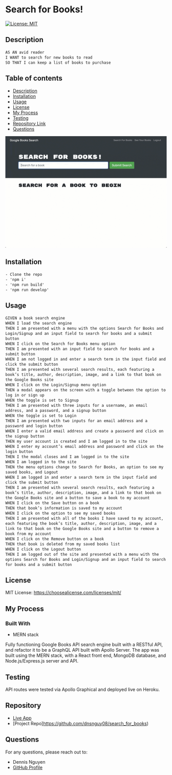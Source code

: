 # Search for Books!
  
  [![License: MIT](https://img.shields.io/badge/License-MIT-yellow.svg)](https://opensource.org/licenses/MIT)
  
  ## Description 
    AS AN avid reader
    I WANT to search for new books to read
    SO THAT I can keep a list of books to purchase
  
  ## Table of contents
  - [Description](#description)
  - [Installation](#installation)
  - [Usage](#usage)
  - [License](#license)
  - [My Process](#my-process)
  - [Testing](#testing)
  - [Repository Link](#repository)
  - [Questions](#questions)
  
![app_walkthrough](/Assets/21-mern-homework-demo-01.gif)
  
  ## Installation

    - Clone the repo
    - 'npm i'
    - 'npm run build'
    - 'npm run develop'

  ## Usage
    GIVEN a book search engine
    WHEN I load the search engine
    THEN I am presented with a menu with the options Search for Books and Login/Signup and an input field to search for books and a submit button
    WHEN I click on the Search for Books menu option
    THEN I am presented with an input field to search for books and a submit button
    WHEN I am not logged in and enter a search term in the input field and click the submit button
    THEN I am presented with several search results, each featuring a book’s title, author, description, image, and a link to that book on the Google Books site
    WHEN I click on the Login/Signup menu option
    THEN a modal appears on the screen with a toggle between the option to log in or sign up
    WHEN the toggle is set to Signup
    THEN I am presented with three inputs for a username, an email address, and a password, and a signup button
    WHEN the toggle is set to Login
    THEN I am presented with two inputs for an email address and a password and login button
    WHEN I enter a valid email address and create a password and click on the signup button
    THEN my user account is created and I am logged in to the site
    WHEN I enter my account’s email address and password and click on the login button
    THEN I the modal closes and I am logged in to the site
    WHEN I am logged in to the site
    THEN the menu options change to Search for Books, an option to see my saved books, and Logout
    WHEN I am logged in and enter a search term in the input field and click the submit button
    THEN I am presented with several search results, each featuring a book’s title, author, description, image, and a link to that book on the Google Books site and a button to save a book to my account
    WHEN I click on the Save button on a book
    THEN that book’s information is saved to my account
    WHEN I click on the option to see my saved books
    THEN I am presented with all of the books I have saved to my account, each featuring the book’s title, author, description, image, and a link to that book on the Google Books site and a button to remove a book from my account
    WHEN I click on the Remove button on a book
    THEN that book is deleted from my saved books list
    WHEN I click on the Logout button
    THEN I am logged out of the site and presented with a menu with the options Search for Books and Login/Signup and an input field to search for books and a submit button  
      
  ## License
  MIT License: https://choosealicense.com/licenses/mit/
  ## My Process
  ### Built With
  - MERN stack

Fully functioning Google Books API search engine built with a RESTful API, and refactor it to be a GraphQL API built with Apollo Server. The app was built using the MERN stack, with a React front end, MongoDB database, and Node.js/Express.js server and API. 

## Testing
API routes were tested via Apollo Graphical and deployed live on Heroku.

## Repository
- [Live App](https://begin-a-book.herokuapp.com/)
- [Project Repo]https://github.com/dnsnguy08/search_for_books)
## Questions
For any questions, please reach out to:
- Dennis Nguyen
- [GitHub Profile](https://github.com/dnsnguy08)

